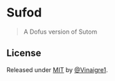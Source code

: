 # Sufod
> A Dofus version of Sutom

## License

Released under [MIT](/LICENSE) by [@Vinaigre1](https://github.com/Vinaigre1).
